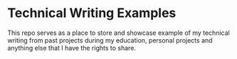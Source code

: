 # Technical Writing Examples
This repo serves as a place to store and showcase example of my technical writing from past projects during my education, personal projects and anything else that I have the rights to share.
